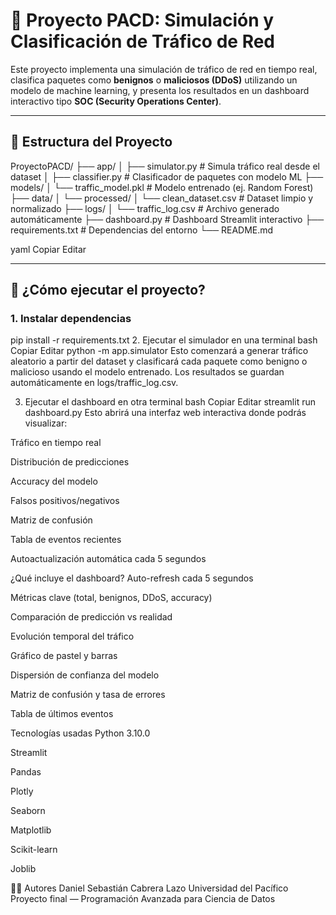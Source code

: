 # 🧠 Proyecto PACD: Simulación y Clasificación de Tráfico de Red

Este proyecto implementa una simulación de tráfico de red en tiempo real, clasifica paquetes como **benignos** o **maliciosos (DDoS)** utilizando un modelo de machine learning, y presenta los resultados en un dashboard interactivo tipo **SOC (Security Operations Center)**.

---

## 🔧 Estructura del Proyecto

ProyectoPACD/
├── app/
│ ├── simulator.py # Simula tráfico real desde el dataset
│ ├── classifier.py # Clasificador de paquetes con modelo ML
├── models/
│ └── traffic_model.pkl # Modelo entrenado (ej. Random Forest)
├── data/
│ └── processed/
│ └── clean_dataset.csv # Dataset limpio y normalizado
├── logs/
│ └── traffic_log.csv # Archivo generado automáticamente
├── dashboard.py # Dashboard Streamlit interactivo
├── requirements.txt # Dependencias del entorno
└── README.md

yaml
Copiar
Editar

---

## 🚀 ¿Cómo ejecutar el proyecto?

### 1. Instalar dependencias

pip install -r requirements.txt
2. Ejecutar el simulador en una terminal
bash
Copiar
Editar
python -m app.simulator
Esto comenzará a generar tráfico aleatorio a partir del dataset y clasificará cada paquete como benigno o malicioso usando el modelo entrenado. Los resultados se guardan automáticamente en logs/traffic_log.csv.

3. Ejecutar el dashboard en otra terminal
bash
Copiar
Editar
streamlit run dashboard.py
Esto abrirá una interfaz web interactiva donde podrás visualizar:

Tráfico en tiempo real

Distribución de predicciones

Accuracy del modelo

Falsos positivos/negativos

Matriz de confusión

Tabla de eventos recientes

Autoactualización automática cada 5 segundos

¿Qué incluye el dashboard?
Auto-refresh cada 5 segundos

Métricas clave (total, benignos, DDoS, accuracy)

Comparación de predicción vs realidad

Evolución temporal del tráfico

Gráfico de pastel y barras

Dispersión de confianza del modelo

Matriz de confusión y tasa de errores

Tabla de últimos eventos

Tecnologías usadas
Python 3.10.0

Streamlit

Pandas

Plotly

Seaborn

Matplotlib

Scikit-learn

Joblib

👨‍💻 Autores
Daniel Sebastián Cabrera Lazo
Universidad del Pacífico
Proyecto final — Programación Avanzada para Ciencia de Datos